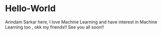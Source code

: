 # Hello-World
Arindam Sarkar here,
I love Machine Learning and have interest in Machine Learning too ,
okk my friends!! See you all soon!!
